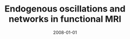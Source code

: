 ---
title: "Endogenous oscillations and networks in functional MRI"
date: 2008-01-01
authors_string: Peter Bandettini, E. Bullmore
authors:
   - Peter Bandettini
   - E. Bullmore
author_ids:
   - peter_bandettini
journal: 'Human Brain Mapping'
volume: 29
issue: 
pages: 737-739
book_title: ''
publisher: 'Wiley'
abstract: ""
project_id: 
paper_url: 
doi: 
data_loc: ''
code_loc: ''
file: '/assets/publications//assets/publications/'
file_name: '/assets/publications/'
type: journal_article
pub_str: ' (2008) Human Brain Mapping 29: 737-739'
layout: publication 
---